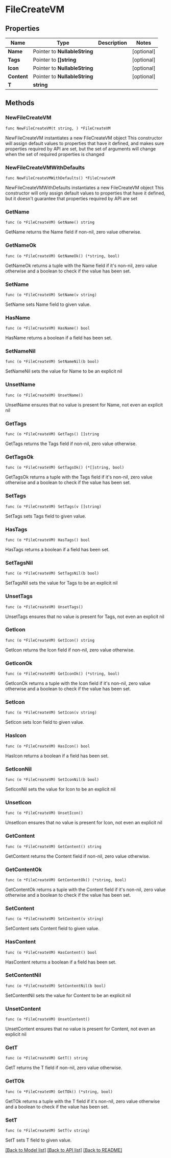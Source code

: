 # FileCreateVM

## Properties

Name | Type | Description | Notes
------------ | ------------- | ------------- | -------------
**Name** | Pointer to **NullableString** |  | [optional] 
**Tags** | Pointer to **[]string** |  | [optional] 
**Icon** | Pointer to **NullableString** |  | [optional] 
**Content** | Pointer to **NullableString** |  | [optional] 
**T** | **string** |  | 

## Methods

### NewFileCreateVM

`func NewFileCreateVM(t string, ) *FileCreateVM`

NewFileCreateVM instantiates a new FileCreateVM object
This constructor will assign default values to properties that have it defined,
and makes sure properties required by API are set, but the set of arguments
will change when the set of required properties is changed

### NewFileCreateVMWithDefaults

`func NewFileCreateVMWithDefaults() *FileCreateVM`

NewFileCreateVMWithDefaults instantiates a new FileCreateVM object
This constructor will only assign default values to properties that have it defined,
but it doesn't guarantee that properties required by API are set

### GetName

`func (o *FileCreateVM) GetName() string`

GetName returns the Name field if non-nil, zero value otherwise.

### GetNameOk

`func (o *FileCreateVM) GetNameOk() (*string, bool)`

GetNameOk returns a tuple with the Name field if it's non-nil, zero value otherwise
and a boolean to check if the value has been set.

### SetName

`func (o *FileCreateVM) SetName(v string)`

SetName sets Name field to given value.

### HasName

`func (o *FileCreateVM) HasName() bool`

HasName returns a boolean if a field has been set.

### SetNameNil

`func (o *FileCreateVM) SetNameNil(b bool)`

 SetNameNil sets the value for Name to be an explicit nil

### UnsetName
`func (o *FileCreateVM) UnsetName()`

UnsetName ensures that no value is present for Name, not even an explicit nil
### GetTags

`func (o *FileCreateVM) GetTags() []string`

GetTags returns the Tags field if non-nil, zero value otherwise.

### GetTagsOk

`func (o *FileCreateVM) GetTagsOk() (*[]string, bool)`

GetTagsOk returns a tuple with the Tags field if it's non-nil, zero value otherwise
and a boolean to check if the value has been set.

### SetTags

`func (o *FileCreateVM) SetTags(v []string)`

SetTags sets Tags field to given value.

### HasTags

`func (o *FileCreateVM) HasTags() bool`

HasTags returns a boolean if a field has been set.

### SetTagsNil

`func (o *FileCreateVM) SetTagsNil(b bool)`

 SetTagsNil sets the value for Tags to be an explicit nil

### UnsetTags
`func (o *FileCreateVM) UnsetTags()`

UnsetTags ensures that no value is present for Tags, not even an explicit nil
### GetIcon

`func (o *FileCreateVM) GetIcon() string`

GetIcon returns the Icon field if non-nil, zero value otherwise.

### GetIconOk

`func (o *FileCreateVM) GetIconOk() (*string, bool)`

GetIconOk returns a tuple with the Icon field if it's non-nil, zero value otherwise
and a boolean to check if the value has been set.

### SetIcon

`func (o *FileCreateVM) SetIcon(v string)`

SetIcon sets Icon field to given value.

### HasIcon

`func (o *FileCreateVM) HasIcon() bool`

HasIcon returns a boolean if a field has been set.

### SetIconNil

`func (o *FileCreateVM) SetIconNil(b bool)`

 SetIconNil sets the value for Icon to be an explicit nil

### UnsetIcon
`func (o *FileCreateVM) UnsetIcon()`

UnsetIcon ensures that no value is present for Icon, not even an explicit nil
### GetContent

`func (o *FileCreateVM) GetContent() string`

GetContent returns the Content field if non-nil, zero value otherwise.

### GetContentOk

`func (o *FileCreateVM) GetContentOk() (*string, bool)`

GetContentOk returns a tuple with the Content field if it's non-nil, zero value otherwise
and a boolean to check if the value has been set.

### SetContent

`func (o *FileCreateVM) SetContent(v string)`

SetContent sets Content field to given value.

### HasContent

`func (o *FileCreateVM) HasContent() bool`

HasContent returns a boolean if a field has been set.

### SetContentNil

`func (o *FileCreateVM) SetContentNil(b bool)`

 SetContentNil sets the value for Content to be an explicit nil

### UnsetContent
`func (o *FileCreateVM) UnsetContent()`

UnsetContent ensures that no value is present for Content, not even an explicit nil
### GetT

`func (o *FileCreateVM) GetT() string`

GetT returns the T field if non-nil, zero value otherwise.

### GetTOk

`func (o *FileCreateVM) GetTOk() (*string, bool)`

GetTOk returns a tuple with the T field if it's non-nil, zero value otherwise
and a boolean to check if the value has been set.

### SetT

`func (o *FileCreateVM) SetT(v string)`

SetT sets T field to given value.



[[Back to Model list]](../README.md#documentation-for-models) [[Back to API list]](../README.md#documentation-for-api-endpoints) [[Back to README]](../README.md)


